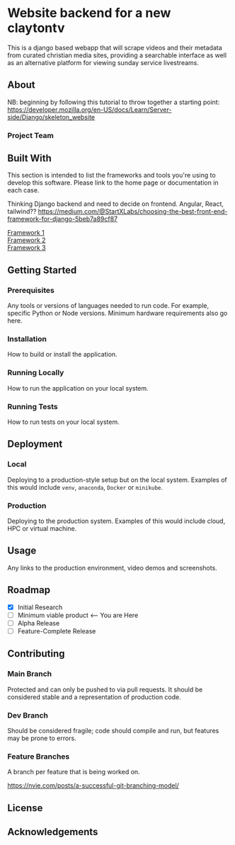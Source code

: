 # Website backend for a new claytontv

This is a django based webapp that will scrape videos and their metadata from curated christian media sites, providing a searchable interface as well as an alternative platform for viewing sunday service livestreams.

## About

NB: beginning by following this tutorial to throw together a starting point:
https://developer.mozilla.org/en-US/docs/Learn/Server-side/Django/skeleton_website



### Project Team


## Built With

This section is intended to list the frameworks and tools you're using to develop this software. Please link to the home page or documentation in each case.

Thinking Django backend and need to decide on frontend. Angular, React, tailwind?? https://medium.com/@StartXLabs/choosing-the-best-front-end-framework-for-django-5beb7a89cf87 

[Framework 1](https://something.com)  
[Framework 2](https://something.com)  
[Framework 3](https://something.com)  

## Getting Started

### Prerequisites

Any tools or versions of languages needed to run code. For example, specific Python or Node versions. Minimum hardware requirements also go here.

### Installation

How to build or install the application.

### Running Locally

How to run the application on your local system.

### Running Tests

How to run tests on your local system.

## Deployment

### Local

Deploying to a production-style setup but on the local system. Examples of this would include `venv`, `anaconda`, `Docker` or `minikube`. 

### Production

Deploying to the production system. Examples of this would include cloud, HPC or virtual machine. 

## Usage

Any links to the production environment, video demos and screenshots.

## Roadmap

- [x] Initial Research  
- [ ] Minimum viable product <-- You are Here  
- [ ] Alpha Release  
- [ ] Feature-Complete Release  

## Contributing

### Main Branch
Protected and can only be pushed to via pull requests. It should be considered stable and a representation of production code.

### Dev Branch
Should be considered fragile; code should compile and run, but features may be prone to errors.

### Feature Branches
A branch per feature that is being worked on.

https://nvie.com/posts/a-successful-git-branching-model/

## License


## Acknowledgements
